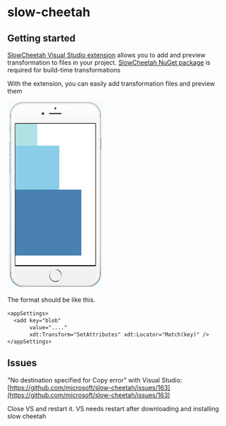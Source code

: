 # slow-cheetah

## Getting started

[SlowCheetah Visual Studio extension](https://marketplace.visualstudio.com/items?itemName=vscps.SlowCheetah-XMLTransforms) allows you to add and preview transformation to files in your project.  [SlowCheetah NuGet package](https://www.nuget.org/packages/Microsoft.VisualStudio.SlowCheetah) is required for build-time transformations

With the extension, you can easily add transformation files and preview them

![right click and click on &quot;Add Transform&quot;](.gitbook/assets/image%20%289%29.png)

The format should be like this.

```aspnet
<appSettings>
  <add key="blob" 
       value="...." 
       xdt:Transform="SetAttributes" xdt:Locator="Match(key)" />
</appSettings>
```

## Issues

"No destination specified for Copy error" with Visual Studio: [https://github.com/microsoft/slow-cheetah/issues/163](https://github.com/microsoft/slow-cheetah/issues/163)

Close VS and restart it. VS needs restart after downloading and installing slow cheetah

